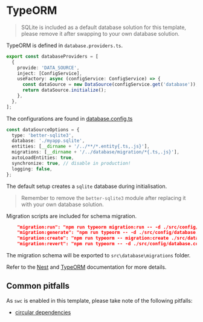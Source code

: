 
# TypeORM

> SQLite is included as a default database solution for this template, please remove it after swapping to your own database solution.

TypeORM is defined in `database.providers.ts`.
```ts
export const databaseProviders = [
  {
    provide: 'DATA_SOURCE',
    inject: [ConfigService],
    useFactory: async (configService: ConfigService) => {
      const dataSource = new DataSource(configService.get('database'));
      return dataSource.initialize();
    },
  },
];
```
The configurations are found in [database.config.ts](src\config\database.config.ts)

```ts
const dataSourceOptions = {
  type: 'better-sqlite3',
  database: './myapp.sqlite',
  entities: [__dirname + '/../**/*.entity{.ts,.js}'],
  migrations: [__dirname + '/../database/migration/*{.ts,.js}'],
  autoLoadEntities: true,
  synchronize: true, // disable in production!
  logging: false,
};
```

The default setup creates a `sqlite` database during initialisation. 

> Remember to remove the `better-sqlite3` module after replacing it with your own database solution. 

Migration scripts are included for schema migration.
```json
    "migration:run": "npm run typeorm migration:run -- -d ./src/config/database.config.ts",
    "migration:generate": "npm run typeorm -- -d ./src/config/database.config.ts migration:generate ./src/database/migrations/migration",
    "migration:create": "npm run typeorm -- migration:create ./src/database/migrations/migration",
    "migration:revert": "npm run typeorm -- -d ./src/config/database.config.ts migration:revert"
```

The migration schema will be exported to `src\database\migrations` folder.

Refer to the [Nest](https://docs.nestjs.com/recipes/sql-typeorm) and [TypeORM](https://typeorm.io/) documentation for more details. 

## Common pitfalls

As `swc` is enabled in this template, please take note of the following pitfalls:
- [circular dependencies](https://docs.nestjs.com/recipes/swc#common-pitfalls)